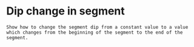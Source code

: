 Dip change in segment
=====================

```{todo}
Show how to change the segment dip from a constant value to a value which changes from the beginning of the segment to the end of the segment.
```